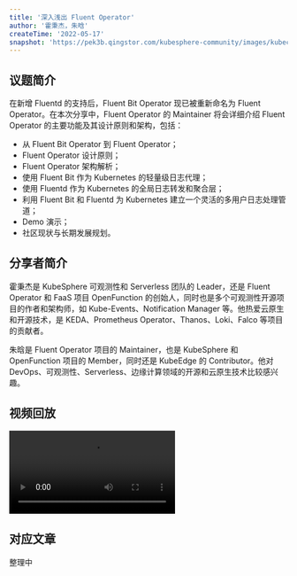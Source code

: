 ```yaml
---
title: '深入浅出 Fluent Operator'
author: '霍秉杰，朱晗'
createTime: '2022-05-17'
snapshot: 'https://pek3b.qingstor.com/kubesphere-community/images/kubecon-eu-2022-fluent-operator.png'
---
```


## 议题简介

在新增 Fluentd 的支持后，Fluent Bit Operator 现已被重新命名为 Fluent Operator。在本次分享中，Fluent Operator 的 Maintainer 将会详细介绍 Fluent Operator 的主要功能及其设计原则和架构，包括：

- 从 Fluent Bit Operator 到 Fluent Operator；
- Fluent Operator 设计原则；
- Fluent Operator 架构解析；
- 使用 Fluent Bit 作为 Kubernetes 的轻量级日志代理；
- 使用 Fluentd 作为 Kubernetes 的全局日志转发和聚合层；
- 利用 Fluent Bit 和 Fluentd 为 Kubernetes 建立一个灵活的多用户日志处理管道；
- Demo 演示；
- 社区现状与长期发展规划。

## 分享者简介

霍秉杰是 KubeSphere 可观测性和 Serverless 团队的 Leader，还是 Fluent Operator 和 FaaS 项目 OpenFunction 的创始人，同时也是多个可观测性开源项目的作者和架构师，如 Kube-Events、Notification Manager 等。他热爱云原生和开源技术，是 KEDA、Prometheus Operator、Thanos、Loki、Falco 等项目的贡献者。

朱晗是 Fluent Operator 项目的 Maintainer，也是 KubeSphere 和 OpenFunction 项目的 Member，同时还是 KubeEdge 的 Contributor。他对 DevOps、可观测性、Serverless、边缘计算领域的开源和云原生技术比较感兴趣。

## 视频回放

<video id="videoPlayer" controls="" preload="true">
  <source src="https://kubesphere-community.pek3b.qingstor.com/videos/KubeCon-EU-2022-Ben.mp4" type="video/mp4">
</video>

## 对应文章

整理中
